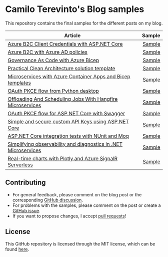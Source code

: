 # Camilo Terevinto's Blog samples

This repository contains the final samples for the different posts on my blog.

| Article      | Sample |
|--------------|-------:|
| [Azure B2C Client Credentials with ASP.NET Core](https://www.camiloterevinto.com/post/azure-b2c-client-credentials-with-asp-net-core) | [Sample](/Samples/Azure%20B2C%20Client%20Credentials%20with%20ASP.NET%20Core) |
| [Azure B2C with Azure AD policies](https://www.camiloterevinto.com/post/azure-b2c-with-azure-active-directory) | [Sample](/Samples/Azure%20B2C%20with%20Azure%20AD%20policies) |
| [Governance As Code with Azure Bicep](https://www.camiloterevinto.com/post/governance-as-code-with-azure-bicep) | [Sample](/Samples/Governance%20as%20Code%20with%20Azure%20Bicep) |
| [Practical Clean Architecture solution template](https://www.camiloterevinto.com/post/practical-clean-architecture-template) | [Sample](/Samples/Simplified%20ASP.NET%20Core%20Clean%20Architecture) |
| [Microservices with Azure Container Apps and Bicep templates](https://www.camiloterevinto.com/post/microservices-container-apps-and-bicep) | [Sample](/Samples/Microservices%20with%20Azure%20Container%20Apps%20and%20Bicep%20templates) |
| [OAuth PKCE flow from Python desktop](https://www.camiloterevinto.com/post/oauth-pkce-flow-from-python-desktop) | [Sample](/Samples/OAuth%20PKCE%20flow%20from%20Python%20desktop) |
| [Offloading And Scheduling Jobs With Hangfire Microservices](https://www.camiloterevinto.com/post/offloading-and-scheduling-jobs-with-hangfire-microservices) | [Sample](/Samples/Offloading%20And%20Scheduling%20With%20Hangfire%20Microservices) |
| [OAuth PKCE flow for ASP.NET Core with Swagger](https://www.camiloterevinto.com/post/oauth-pkce-flow-for-asp-net-core-with-swagger) | [Sample](/Samples/OAuth%20PKCE%20flow%20for%20Swagger%20in%20ASP.NET%20Core) |
| [Simple and secure custom API Keys using ASP.NET Core](https://www.camiloterevinto.com/post/simple-and-secure-api-keys-using-asp-net-core) | [Sample](https://github.com/CamiloTerevinto/Blog/tree/main/Samples/Simple%20and%20secure%20custom%20API%20Keys%20using%20ASP.NET%20Core) |
| [ASP.NET Core integration tests with NUnit and Moq](https://www.camiloterevinto.com/post/asp-net-core-integration-tests-with-nunit-and-moq) | [Sample](/Samples/Integration%20Tests%20with%20NUnit%20and%20Moq) |
| [Simplifying observability and diagnostics in .NET Microservices](https://www.camiloterevinto.com/post/simplifying-observability-and-diagnostics-in-net-microservices-and-distributed-systems) | [Sample](/Samples/Extending%20observability%20with%20custom%20headers) |
| [Real-time charts with Plotly and Azure SignalR Serverless](https://www.camiloterevinto.com/post/real-time-charts-with-plotly-and-azure-signalr-serverless) | [Sample](/Samples/Realtime%20Charts%20with%20SignalR) |

## Contributing

* For general feedback, please comment on the blog post or the corresponding [GitHub discussion](/discussions).
* For problems with the samples, please comment on the post or create a [GitHub issue](/issues).
* If you want to propose changes, I accept [pull requests](/pulls)!

## License

This GitHub repository is licensed through the MIT license, which can be found [here](/LICENSE).
